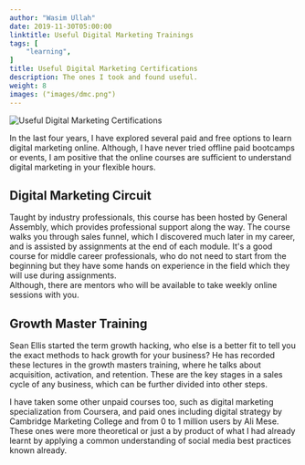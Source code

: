 ```yaml
---
author: "Wasim Ullah"
date: 2019-11-30T05:00:00
linktitle: Useful Digital Marketing Trainings
tags: [
    "learning",
]
title: Useful Digital Marketing Certifications
description: The ones I took and found useful.
weight: 8
images: ("images/dmc.png")
---
```


![Useful Digital Marketing Certifications](/images/dmc.png)



In the last four years, I have explored several paid and free options to learn digital marketing online. Although, I have never tried offline paid bootcamps or events, I am positive that the online courses are sufficient to understand digital marketing in your flexible hours.

## Digital Marketing Circuit
Taught by industry professionals, this course has been hosted by General Assembly, which provides professional support along the way. The course walks you through sales funnel, which I discovered much later in my career, and is assisted by assignments at the end of each module. It's a good course for middle career professionals, who do not need to start from the beginning but they have some hands on experience in the field which they will use during assignments. <br> Although, there are mentors who will be available to take weekly online sessions with you.

## Growth Master Training
Sean Ellis started the term growth hacking, who else is a better fit to tell you the exact methods to hack growth for your business? He has recorded these lectures in the growth masters training, where he talks about acquisition, activation, and retention. These are the key stages in a sales cycle of any business, which can be further divided into other steps.<br>

I have taken some other unpaid courses too, such as digital marketing specialization from Coursera, and paid ones including digital strategy by Cambridge Marketing College and from 0 to 1 million users by Ali Mese. These ones were more theoretical or just a by product of what I had already learnt by applying a common understanding of social media best practices known already.
